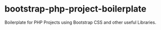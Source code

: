 # bootstrap-php-project-boilerplate
Boilerplate for PHP Projects using Bootstrap CSS and other useful Libraries.
